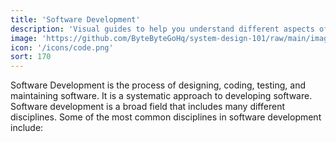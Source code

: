 ```yaml
---
title: 'Software Development'
description: 'Visual guides to help you understand different aspects of software development including but not limited to software architecture, design patterns, and software development methodologies.'
image: 'https://github.com/ByteByteGoHq/system-design-101/raw/main/images/oAuth2.jpg'
icon: '/icons/code.png'
sort: 170
---
```


Software Development is the process of designing, coding, testing, and maintaining software. It is a systematic approach to developing software. Software development is a broad field that includes many different disciplines. Some of the most common disciplines in software development include: